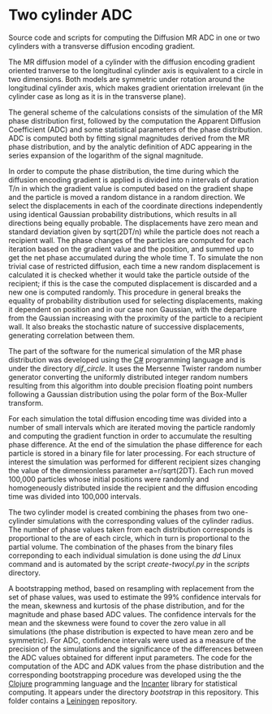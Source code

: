Two cylinder ADC
================

Source code and scripts for computing the Diffusion MR ADC in one or two cylinders with a transverse diffusion encoding gradient.

The MR diffusion model of a cylinder with the diffusion encoding gradient oriented tranverse to the longitudinal cylinder axis is equivalent to a circle in two dimensions. Both models are symmetric under rotation around the longitudinal cylinder axis, which makes gradient orientation irrelevant (in the cylinder case as long as it is in the transverse plane).

The general scheme of the calculations consists of the simulation of the MR phase distribution first, followed by the computation the Apparent Diffusion Coefficient (ADC) and some statistical parameters of the phase distribution. ADC is computed both by fitting signal magnitudes derived from the MR phase distribution, and by the analytic definition of ADC appearing in the series expansion of the logarithm of the signal magnitude. 

In order to compute the phase distribution, the time during which the diffusion encoding gradient is applied is divided into n intervals of duration T/n in which the gradient value is computed based on the gradient shape and the particle is moved a random distance in a random direction. We select the displacements in each of the coordinate directions independently using identical Gaussian probability distributions, which results in all directions being equally probable. The displacements have zero mean and standard deviation given by sqrt(2DT/n) while the particle does not reach a recipient wall. The phase changes of the particles are computed for each iteration based on the gradient value and the position, and summed up to get the net phase accumulated during the whole time T. To simulate the non trivial case of restricted diffusion, each time a new random displacement is calculated it is checked whether it would take the particle outside of the recipient; if this is the case the computed displacement is discarded and a new one is computed randomly. This procedure in general breaks the equality of probability distribution used for selecting displacements, making it dependent on position and in our case non Gaussian, with the departure from the Gaussian increasing with the proximity of the particle to a recipient wall. It also breaks the stochastic nature of successive displacements, generating correlation between them.

The part of the software for the numerical simulation of the MR phase distribution was developed using the [C#](https://en.wikipedia.org/wiki/C_Sharp_(programming_language)) programming language and is under the directory *dif_circle*. It uses the Mersenne Twister random number generator converting the uniformly distributed integer random numbers resulting from this algorithm into double precision floating point numbers following a Gaussian distribution using the polar form of the Box-Muller transform.

For each simulation the total diffusion encoding time was divided into a number of small intervals which are iterated moving the particle randomly and computing the gradient function in order to accumulate the resulting phase difference. At the end of the simulation the phase difference for each particle is stored in a binary file for later processing. For each structure of interest the simulation was performed for different recipient sizes changing the value of the dimensionless parameter a=r/sqrt(2DT). Each run moved 100,000 particles whose initial positions were randomly and homogeneously distributed inside the recipient and the diffusion encoding time was divided into 100,000 intervals.

The two cylinder model is created combining the phases from two one-cylinder simulations with the corresponding values of the cylinder radius. The number of phase values taken from each distribution corresponds is proportional to the are of each circle, which in turn is proportional to the partial volume. The combination of the phases from the binary files correponding to each individual simulation is done using the *dd* Linux command and is automated by the script *create-twocyl.py* in the *scripts* directory. 

A bootstrapping method, based on resampling with replacement from the set of phase values, was used to estimate the 99% confidence intervals for the mean, skewness and kurtosis of the phase distribution, and for the magnitude and phase based ADC values. The confidence intervals for the mean and the skewness were found to cover the zero value in all simulations (the phase distribution is expected to have mean zero and be symmetric). For ADC, confidence intervals were used as a measure of the precision of the simulations and the significance of the differences between the ADC values obtained for different input parameters. The code for the computation of the ADC and ADK values from the phase distribution and the corresponding bootstrapping procedure was developed using the the [Clojure](http://clojure.org) programming language and the [Incanter](http://incanter.org) library for statistical computing. It appears under the directory *bootstrap* in this repository. This folder contains a [Leiningen](http://leiningen.org/) repository.

